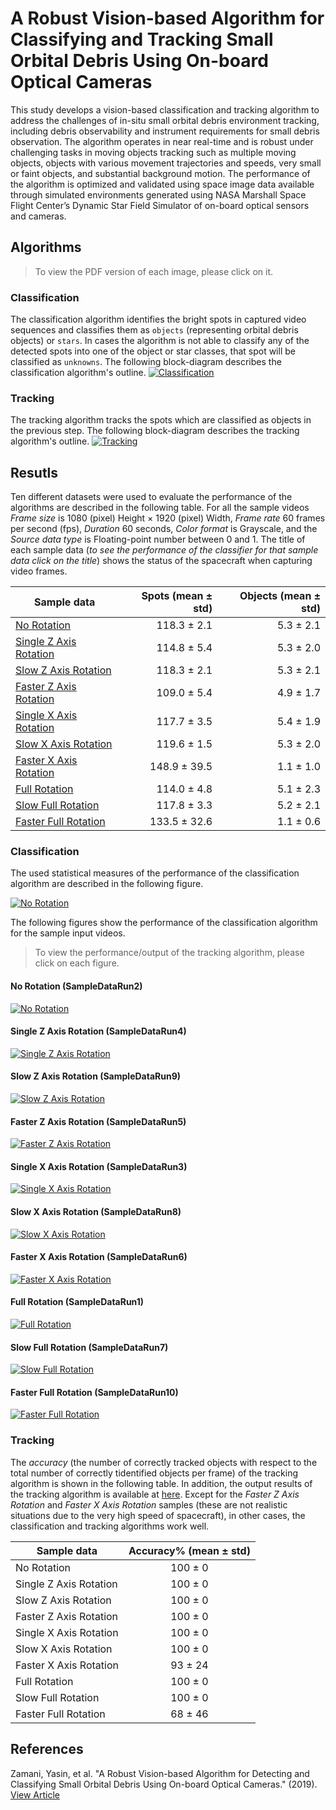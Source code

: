 # A Robust Vision-based Algorithm for Classifying and Tracking Small Orbital Debris Using On-board Optical Cameras
This study develops a vision-based classification and tracking algorithm to address the challenges of in-situ small orbital debris environment tracking, including debris observability and instrument requirements for small debris observation. The algorithm operates in near real-time and is robust under challenging tasks in moving objects tracking such as multiple moving objects, objects with various movement trajectories and speeds, very small or faint objects, and substantial background motion. The performance of the algorithm is optimized and validated using space image data available through simulated environments generated using NASA Marshall Space Flight Center’s Dynamic Star Field Simulator of on-board optical sensors and cameras.

## Algorithms
> To view the PDF version of each image, please click on it.
### Classification
The classification algorithm identifies the bright spots in captured video sequences and classifies them as `objects` (representing orbital debris objects) or `stars`. In cases the algorithm is not able to classify any of the detected spots into one of the object or star classes, that spot will be classified as `unknowns`. The following block-diagram describes the classification algorithm's outline.
[![Classification](assets/algorithms/classification.png "Classification")](assets/algorithms/classification.pdf)
### Tracking
The tracking algorithm tracks the spots which are classified as objects in the previous step. The following block-diagram describes the tracking algorithm's outline.
[![Tracking](assets/algorithms/tracking.png "Tracking")](assets/algorithms/tracking.pdf)

## Resutls
Ten different datasets were used to evaluate the performance of the algorithms are described in the following table. For all the sample videos *Frame size* is 1080 (pixel) Height &times; 1920 (pixel) Width, *Frame rate* 60 frames per second (fps), *Duration* 60 seconds, *Color format* is Grayscale, and the *Source data type* is Floating-point number between 0 and 1. The title of each sample data (*to see the performance of the classifier for that sample data click on the title*) shows the status of the spacecraft when capturing video frames.

| Sample data            | Spots (mean &plusmn; std) | Objects (mean &plusmn; std) |
|------------------------|--------------------------:|----------------------------:|
| [No Rotation](#no-rotation-sampledatarun2)            |        118.3 &plusmn; 2.1 |            5.3 &plusmn; 2.1 |
| [Single Z Axis Rotation](#single-z-axis-rotation-sampledatarun4) |        114.8 &plusmn; 5.4 |            5.3 &plusmn; 2.0 |
| [Slow Z Axis Rotation](#slow-z-axis-rotation-sampledatarun9)   |        118.3 &plusmn; 2.1 |            5.3 &plusmn; 2.1 |
| [Faster Z Axis Rotation](#faster-z-axis-rotation-sampledatarun5) |        109.0 &plusmn; 5.4 |            4.9 &plusmn; 1.7 |
| [Single X Axis Rotation](#single-x-axis-rotation-sampledatarun3) |        117.7 &plusmn; 3.5 |            5.4 &plusmn; 1.9 |
| [Slow X Axis Rotation](#slow-x-axis-rotation-sampledatarun8)   |        119.6 &plusmn; 1.5 |            5.3 &plusmn; 2.0 |
| [Faster X Axis Rotation](#faster-x-axis-rotation-sampledatarun6) |       148.9 &plusmn; 39.5 |            1.1 &plusmn; 1.0 |
| [Full Rotation](#full-rotation-sampledatarun1)          |        114.0 &plusmn; 4.8 |            5.1 &plusmn; 2.3 |
| [Slow Full Rotation](#slow-full-rotation-sampledatarun7)     |        117.8 &plusmn; 3.3 |            5.2 &plusmn; 2.1 |
| [Faster Full Rotation](#faster-full-rotation-sampledatarun10)   |       133.5 &plusmn; 32.6 |            1.1 &plusmn; 0.6 |

### Classification
The used statistical measures of the performance of the classification algorithm are described in the following figure.

[![No Rotation](assets/results/confusion-matrix.png "Confusion Matrix")](assets/results/confusion-matrix.pdf)

The following figures show the performance of the classification algorithm for the sample input videos. 
> To view the performance/output of the tracking algorithm, please click on each figure.
#### No Rotation (SampleDataRun2)
[![No Rotation](assets/results/SampleDataRun2-d-1-c-1000-tm-1-ta-1-rc-1-ra-0/classification-confusion-matrix-ul-1.png "No Rotation")](https://youtu.be/Dc5PuvFrSg0)
#### Single Z Axis Rotation (SampleDataRun4)
[![Single Z Axis Rotation](assets/results/SampleDataRun4-d-1-c-1000-tm-1-ta-1-rc-1-ra-0/classification-confusion-matrix-ul-1.png "Single Z Axis Rotation")](https://youtu.be/MINUTONbF7E)
#### Slow Z Axis Rotation (SampleDataRun9)
[![Slow Z Axis Rotation](assets/results/SampleDataRun9-d-1-c-1000-tm-1-ta-1-rc-1-ra-0/classification-confusion-matrix-ul-1.png "Slow Z Axis Rotation")](https://youtu.be/fxTmYhwb43Y)
#### Faster Z Axis Rotation (SampleDataRun5)
[![Faster Z Axis Rotation](assets/results/SampleDataRun5-d-1-c-1000-tm-1-ta-1-rc-1-ra-0/classification-confusion-matrix-ul-1.png "Faster Z Axis Rotation")](https://youtu.be/aKHtzXaMWAY)
#### Single X Axis Rotation (SampleDataRun3)
[![Single X Axis Rotation](assets/results/SampleDataRun3-d-1-c-1000-tm-1-ta-1-rc-1-ra-0/classification-confusion-matrix-ul-1.png "Single X Axis Rotation")](https://youtu.be/v9ue5KQiNmA)
#### Slow X Axis Rotation (SampleDataRun8)
[![Slow X Axis Rotation](assets/results/SampleDataRun8-d-1-c-1000-tm-1-ta-1-rc-1-ra-0/classification-confusion-matrix-ul-1.png "Slow X Axis Rotation")](https://youtu.be/tgQajvqF-38)
#### Faster X Axis Rotation (SampleDataRun6)
[![Faster X Axis Rotation](assets/results/SampleDataRun6-d-1-c-1000-tm-1-ta-1-rc-1-ra-0/classification-confusion-matrix-ul-1.png "Faster X Axis Rotation")](https://youtu.be/THvWsD3J4SI)
#### Full Rotation (SampleDataRun1)
[![Full Rotation](assets/results/SampleDataRun1-d-1-c-1000-tm-1-ta-1-rc-1-ra-0/classification-confusion-matrix-ul-1.png "Full Rotation")](https://youtu.be/VFNVB4zX9Qk)
#### Slow Full Rotation (SampleDataRun7)
[![Slow Full Rotation](assets/results/SampleDataRun7-d-1-c-1000-tm-1-ta-1-rc-1-ra-0/classification-confusion-matrix-ul-1.png "Slow Full Rotation")](https://youtu.be/Pe9l5cb6sLg)
#### Faster Full Rotation (SampleDataRun10)
[![Faster Full Rotation](assets/results/SampleDataRun10-d-1-c-1000-tm-1-ta-1-rc-1-ra-0/classification-confusion-matrix-ul-1.png "Faster Full Rotation")](https://youtu.be/sP8S-DTxj2E)

### Tracking
The *accuracy* (the number of correctly tracked objects with respect to the total number of correctly tidentified objects per frame) of the tracking algorithm is shown in the following table. In addition, the output results of the tracking algorithm is available at [here](https://www.youtube.com/watch?v=VFNVB4zX9Qk&list=PLR0Ezs-OTZC41fKdtn9gpoWx8A2s4e0HG). Except for the *Faster Z Axis Rotation* and *Faster X Axis Rotation* samples (these are not realistic situations due to the very high speed of spacecraft), in other cases, the classification and tracking algorithms work well.

| Sample data            | Accuracy%  (mean &plusmn; std) |
|------------------------|:---------------------------:|
| No Rotation            |                 100 &plusmn; 0 |
| Single Z Axis Rotation |                 100 &plusmn; 0 |
| Slow Z Axis Rotation   |                 100 &plusmn; 0 |
| Faster Z Axis Rotation |                 100 &plusmn; 0 |
| Single X Axis Rotation |                 100 &plusmn; 0 |
| Slow X Axis Rotation   |                 100 &plusmn; 0 |
| Faster X Axis Rotation |                 93 &plusmn; 24 |
| Full Rotation          |                 100 &plusmn; 0 |
| Slow Full Rotation     |                 100 &plusmn; 0 |
| Faster Full Rotation   |                 68 &plusmn; 46 |

## References
Zamani, Yasin, et al. "A Robust Vision-based Algorithm for Detecting and Classifying Small Orbital Debris Using On-board Optical Cameras." (2019). [View Article](https://ntrs.nasa.gov/search.jsp?R=20190032383)
